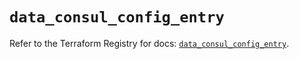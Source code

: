 # `data_consul_config_entry`

Refer to the Terraform Registry for docs: [`data_consul_config_entry`](https://registry.terraform.io/providers/hashicorp/consul/2.21.0/docs/data-sources/config_entry).
